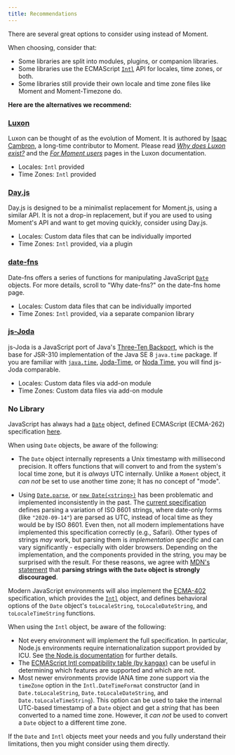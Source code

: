 ```yaml
---
title: Recommendations
---
```


There are several great options to consider using instead of Moment.

When choosing, consider that:

- Some libraries are split into modules, plugins, or companion libraries.
- Some libraries use the ECMAScript [`Intl`](https://developer.mozilla.org/docs/Web/JavaScript/Reference/Global_Objects/Intl) API for locales, time zones, or both.
- Some libraries still provide their own locale and time zone files like Moment and Moment-Timezone do.

**Here are the alternatives we recommend:**

### [Luxon](https://moment.github.io/luxon/)

Luxon can be thought of as the evolution of Moment.  It is authored by [Isaac Cambron](https://github.com/icambron), a long-time contributor to Moment.
Please read [*Why does Luxon exist?*](https://moment.github.io/luxon/#/why) and the [*For Moment users*](https://moment.github.io/luxon/#/moment) pages in the Luxon documentation.

- Locales: `Intl` provided
- Time Zones: `Intl` provided

### [Day.js](https://day.js.org/)

Day.js is designed to be a minimalist replacement for Moment.js, using a similar API.
It is not a drop-in replacement, but if you are used to using Moment's API and want to get moving quickly, consider using Day.js.

- Locales: Custom data files that can be individually imported
- Time Zones: `Intl` provided, via a plugin

### [date-fns](https://date-fns.org/)

Date-fns offers a series of functions for manipulating JavaScript [`Date`](https://developer.mozilla.org/docs/Web/JavaScript/Reference/Global_Objects/Date) objects.  For more details, scroll to "Why date-fns?" on the date-fns home page.

- Locales: Custom data files that can be individually imported
- Time Zones: `Intl` provided, via a separate companion library

### [js-Joda](https://js-joda.github.io/js-joda/)

js-Joda is a JavaScript port of Java's [Three-Ten Backport](https://www.threeten.org/threetenbp/), which is the base for JSR-310 implementation of the Java SE 8 `java.time` package.
If you are familiar with [`java.time`](https://docs.oracle.com/javase/8/docs/api/java/time/package-summary.html), [Joda-Time](https://www.joda.org/joda-time/), or [Noda Time](https://nodatime.org/), you will find js-Joda comparable.

- Locales: Custom data files via add-on module
- Time Zones: Custom data files via add-on module

### No Library

JavaScript has always had a [`Date`](https://developer.mozilla.org/docs/Web/JavaScript/Reference/Global_Objects/Date) object, defined ECMAScript (ECMA-262) specification [here](https://www.ecma-international.org/ecma-262/11.0/index.html#sec-date-objects).

When using `Date` objects, be aware of the following:

- The `Date` object internally represents a Unix timestamp with millisecond precision.  It offers functions that will convert to and from the system's local time zone, but it is *always* UTC internally.
  Unlike a `Moment` object, it *can not* be set to use another time zone; It has no concept of "mode".

- Using [`Date.parse`](https://developer.mozilla.org/docs/Web/JavaScript/Reference/Global_Objects/Date/parse), or [`new Date(<string>)`](https://developer.mozilla.org/docs/Web/JavaScript/Reference/Global_Objects/Date/Date#Timestamp_string)
  has been problematic and implemented inconsistently in the past.  The [current specification](https://www.ecma-international.org/ecma-262/11.0/index.html#sec-date-time-string-format) defines parsing a variation of ISO 8601 strings,
  where date-only forms (like `"2020-09-14"`) are parsed as UTC, instead of local time as they would be by ISO 8601.  Even then, not all modern implementations have implemented this specification correctly (e.g., Safari).
  Other types of strings *may* work, but parsing them is *implementation specific* and can vary significantly - especially with older browsers.  Depending on the implementation, and the components provided in the string, you may be surprised with the result.
  For these reasons, we agree with [MDN's statement](https://developer.mozilla.org/docs/Web/JavaScript/Reference/Global_Objects/Date/Date#Timestamp_string) that **parsing strings with the `Date` object is strongly discouraged**.

Modern JavaScript environments will also implement the [ECMA-402](https://www.ecma-international.org/ecma-402) specification, which provides the [`Intl`](https://developer.mozilla.org/docs/Web/JavaScript/Reference/Global_Objects/Intl) object,
and defines behavioral options of the `Date` object's `toLocaleString`, `toLocaleDateString`, and `toLocaleTimeString` functions.

When using the `Intl` object, be aware of the following:

- Not every environment will implement the full specification.  In particular, Node.js environments require internationalization support provided by ICU.  See [the Node.js documentation](https://nodejs.org/docs/latest-v12.x/api/intl.html) for further details.
- The [ECMAScript Intl compatibility table (by kangax)](http://kangax.github.io/compat-table/esintl/) can be useful in determining which features are supported and which are not.
- Most newer environments provide IANA time zone support via the `timeZone` option in the `Intl.DateTimeFormat` constructor (and in `Date.toLocaleString`, `Date.toLocaleDateString`, and `Date.toLocaleTimeString`).
  This option can be used to take the internal UTC-based timestamp of a `Date` object and get a *string* that has been converted to a named time zone.  However, it *can not* be used to convert a `Date` object to a different time zone.

If the `Date` and `Intl` objects meet your needs and you fully understand their limitations, then you might consider using them directly.
